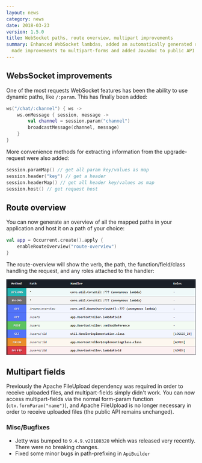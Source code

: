 ```yaml
---
layout: news
category: news
date: 2018-03-23
version: 1.5.0
title: WebSocket paths, route overview, multipart improvements
summary: Enhanced WebSocket lambdas, added an automatically generated route overview, 
  made improvements to multipart-forms and added Javadoc to public API
---
```


## WebsSocket improvements
One of the most requests WebSocket features has been the ability to use dynamic paths, like `/:param`. 
This has finally been added:

```kotlin
ws("/chat/:channel") { ws ->
    ws.onMessage { session, message ->
        val channel = session.param("channel")
        broadcastMessage(channel, message)
    }
}
```

More convenience methods for extracting information from the upgrade-request were also added:
```kotlin
session.paramMap() // get all param key/values as map
session.header("key") // get a header
session.headerMap() // get all header key/values as map
session.host() // get request host
```

## Route overview
You can now generate an overview of all the mapped paths in your application and host it on a path of your choice:

```kotlin
val app = Occurrent.create().apply {
    enableRouteOverview("route-overview")
}
```

The route-overview will show the verb, the path, the function/field/class handling the request, and any roles attached to the handler:

<img src="/img/news/route-overview.png" alt="Route overview">

## Multipart fields

Previously the Apache FileUpload dependency was required in order to receive uploaded files, and multipart-fields simply didn't work.
You can now access multipart-fields via the normal form-param function (`ctx.formParam("name")`), and Apache FileUpload
is no longer necessary in order to receive uploaded files (the public API remains unchanged).

### Misc/Bugfixes
* Jetty was bumped to `9.4.9.v20180320` which was released very recently. There were no breaking changes.
* Fixed some minor bugs in path-prefixing in `ApiBuilder`
